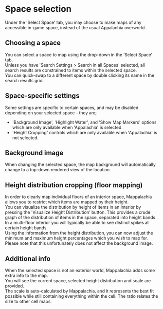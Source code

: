 # Space selection

Under the 'Select Space' tab, you may choose to make maps of any accessible in-game space, instead of the usual Appalachia overworld.

## Choosing a space
You can select a space to map using the drop-down in the 'Select Space' tab.<br/>
Unless you have 'Search Settings > Search in all Spaces' selected, all search results are constrained to items within the selected space.<br/>
You can quick-swap to a different space by double clicking its name in the search results grid.

## Space-specific settings
Some settings are specific to certain spaces, and may be disabled depending on your selected space - they are;
* 'Background Image', 'Highlight Water', and 'Show Map Markers' options which are only available when 'Appalachia' is selected.
* 'Height Cropping' controls which are only available when 'Appalachia' is not selected.

## Background image
When changing the selected space, the map background will automatically change to a top-down rendered view of the location.

## Height distribution cropping (floor mapping)
In order to clearly map individual floors of an interior space, Mappalachia allows you to restrict which items are mapped by their height.<br/>
You can visualize the distribution by height of items in an interior by pressing the 'Visualize Height Distribution' button. This provides a crude graph of the distribution of items in the space, separated into height bands.<br/>
In a multi-floor interior you will typically be able to see distinct spikes at certain height bands.<br/>
Using the information from the height distribution, you can now adjust the minimum and maximum height percentages which you wish to map for.<br/>
Please note that this unfortunately does not affect the background image.

## Additional info
When the selected space is not an exterior world, Mappalachia adds some extra info to the map.<br/>
You will see the current space, selected height distribution and scale are provided.<br/>
The scale is auto-calculated by Mappalachia, and it represents the best fit possible while still containing everything within the cell. The ratio relates the size to other cell maps.
